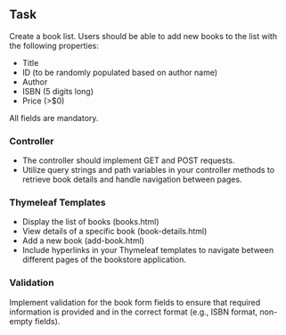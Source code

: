 ## Task
Create a book list. Users should be able to add new books to the list with the following properties:
- Title
- ID (to be randomly populated based on author name)
- Author
- ISBN (5 digits long)
- Price (>$0)
  
All fields are mandatory. 

### Controller
- The controller should implement GET and POST requests.
- Utilize query strings and path variables in your controller methods to retrieve book details and handle navigation between pages.

### Thymeleaf Templates
- Display the list of books (books.html)
- View details of a specific book (book-details.html)
- Add a new book (add-book.html)
- Include hyperlinks in your Thymeleaf templates to navigate between different pages of the bookstore application.

### Validation
Implement validation for the book form fields to ensure that required information is provided and in the correct format (e.g., ISBN format, non-empty fields).
